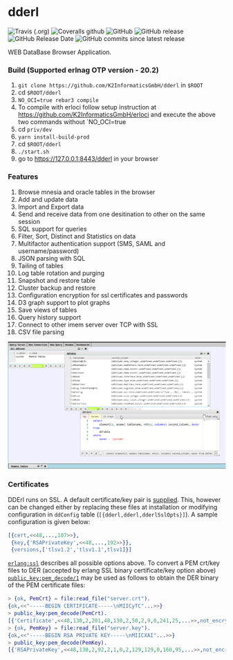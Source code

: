 dderl
=====

![Travis (.org)](https://img.shields.io/travis/K2InformaticsGmbH/dderl.svg)
![Coveralls github](https://img.shields.io/coveralls/github/K2InformaticsGmbH/dderl.svg)
![GitHub](https://img.shields.io/github/license/K2InformaticsGmbH/dderl.svg)
![GitHub release](https://img.shields.io/github/release/K2InformaticsGmbH/dderl.svg)
![GitHub Release Date](https://img.shields.io/github/release-date/K2InformaticsGmbH/dderl.svg)
![GitHub commits since latest release](https://img.shields.io/github/commits-since/K2InformaticsGmbH/dderl/3.4.0.svg)

WEB DataBase Browser Application.

### Build (Supported erlnag OTP version - 20.2)

1. `git clone https://github.com/K2InformaticsGmbH/dderl` in `$ROOT`
1. cd `$ROOT/dderl`
1. `NO_OCI=true rebar3 compile`
1. To compile with erloci follow setup instruction at https://github.com/K2InformaticsGmbH/erloci and execute the above two commands without `NO_OCI=true
1. cd `priv/dev`
1. `yarn install-build-prod`
1. cd `$ROOT/dderl`
1. `./start.sh`
1. go to https://127.0.0.1:8443/dderl in your browser

### Features

1. Browse mnesia and oracle tables in the browser
2. Add and update data
3. Import and Export data
4. Send and receive data from one desitination to other on the same session
5. SQL support for queries
6. Filter, Sort, Distinct and Statistics on data
7. Multifactor authentication support (SMS, SAML and username/password)
8. JSON parsing with SQL 
9. Tailing of tables 
10. Log table rotation and purging
11. Snapshot and restore table
12. Cluster backup and restore
13. Configuration encryption for ssl certificates and passwords
14. D3 graph support to plot graphs
15. Save views of tables 
16. Query history support
17. Connect to other imem server over TCP with SSL
18. CSV file parsing

![screenshot](https://github.com/K2InformaticsGmbH/dderl/blob/master/docs/dderl_screenshot.png)


### Certificates
DDErl runs on SSL. A default certificate/key pair is [supplied](https://github.com/k2informatics/dderl/tree/master/priv/certs). This, however can be changed either by replacing these files at installation or modifying configuration in `ddConfig` table (`[{dderl,dderl,dderlSslOpts}]`). A sample configuration is given below:
```erlang
[{cert,<<48,...,107>>},
 {key,{'RSAPrivateKey',<<48,...,192>>}},
 {versions,['tlsv1.2','tlsv1.1',tlsv1]}]
```
[`erlang:ssl`](http://erlang.org/doc/man/ssl.html) describes all possible options above.
To convert a PEM crt/key files to DER (accepted by erlang SSL binary certificate/key option above) [`public_key:pem_decode/1`](http://www.erlang.org/doc/man/public_key.html#pem_decode-1) may be used as follows to obtain the DER binary of the PEM certificate files:
```erlang
> {ok, PemCrt} = file:read_file("server.crt").
{ok,<<"-----BEGIN CERTIFICATE-----\nMIICyTC"...>>}
> public_key:pem_decode(PemCrt).
[{'Certificate',<<48,130,2,201,48,130,2,50,2,9,0,241,25,...>>,not_encrypted}]
> {ok, PemKey} = file:read_file("server.key").
{ok,<<"-----BEGIN RSA PRIVATE KEY-----\nMIICXAI"...>>}
> public_key:pem_decode(PemKey).              
[{'RSAPrivateKey',<<48,130,2,92,2,1,0,2,129,129,0,160,95,...>>,not_encrypted}]
```


